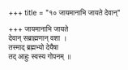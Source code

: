 +++
title = "१० जायमानाभि जायते देवान्"

+++
जायमानाभि जायते  
देवान् सब्राह्मणान् वशा ।  
तस्माद् ब्रह्मभ्यो देयैषा  
तद् आहुः स्वस्य गोपनम् ॥